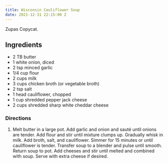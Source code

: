 ```yaml
---
title: Wisconsin Cauliflower Soup
date: 2021-12-31 22:15:00 Z
---
```


Zupas Copycat.

## Ingredients
* 2 TB butter
* 1 white onion, diced
* 2 tsp minced garlic
* 1/4 cup flour
* 2 cups milk
* 3 cups chicken broth (or vegetable broth)
* 2 tsp salt
* 1 head cauliflower, chopped
* 1 cup shredded pepper jack cheese
* 2 cups shredded sharp white cheddar cheese

### Directions
1. Melt butter in a large pot. Add garlic and onion and sauté until onions are tender. Add flour and stir until mixture clumps up. Gradually whisk in milk. Add broth, salt, and cauliflower. Simmer for 15 minutes or until cauliflower is tender. Transfer soup to a blender and pulse until smooth. Return soup to pot. Add cheeses and stir until melted and combined with soup. Serve with extra cheese if desired.
